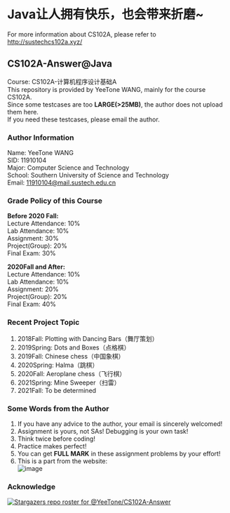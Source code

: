 # Java让人拥有快乐，也会带来折磨~
For more information about CS102A, please refer to http://sustechcs102a.xyz/
## CS102A-Answer@Java
Course: CS102A-计算机程序设计基础A  
This repository is provided by YeeTone WANG, mainly for the course CS102A.  
Since some testcases are too **LARGE(>25MB)**, the author does not upload them here.  
If you need these testcases, please email the author.

### Author Information
Name: YeeTone WANG  
SID: 11910104  
Major: Computer Science and Technology  
School: Southern University of Science and Technology  
Email: 11910104@mail.sustech.edu.cn  

### Grade Policy of this Course  
**Before 2020 Fall:**  
Lecture Attendance: 10%   
Lab Attendance: 10%   
Assignment: 30%  
Project(Group): 20%  
Final Exam: 30%  

**2020Fall and After:**  
Lecture Attendance: 10%  
Lab Attendance: 10%  
Assignment: 20%  
Project(Group): 20%   
Final Exam: 40%   

### Recent Project Topic
1. 2018Fall: Plotting with Dancing Bars（舞厅策划）     
2. 2019Spring: Dots and Boxes（点格棋）     
3. 2019Fall: Chinese chess（中国象棋）       
4. 2020Spring: Halma（跳棋）      
5. 2020Fall: Aeroplane chess（飞行棋）     
6. 2021Spring: Mine Sweeper（扫雷）     
7. 2021Fall: To be determined    

### Some Words from the Author
1. If you have any advice to the author, your email is sincerely welcomed!  
2. Assignment is yours, not SAs! Debugging is your own task!  
3. Think twice before coding!  
4. Practice makes perfect!
5. You can get **FULL MARK** in these assignment problems by your effort!
6. This is a part from the website:     
![image](https://user-images.githubusercontent.com/64548919/130782080-b0bf8e08-1071-4f58-8ad3-0d383b9f5c71.png)

### Acknowledge
[![Stargazers repo roster for @YeeTone/CS102A-Answer](https://reporoster.com/stars/YeeTone/CS102A-Answer)](https://github.com/YeeTone/CS102A-Answer/stargazers)
